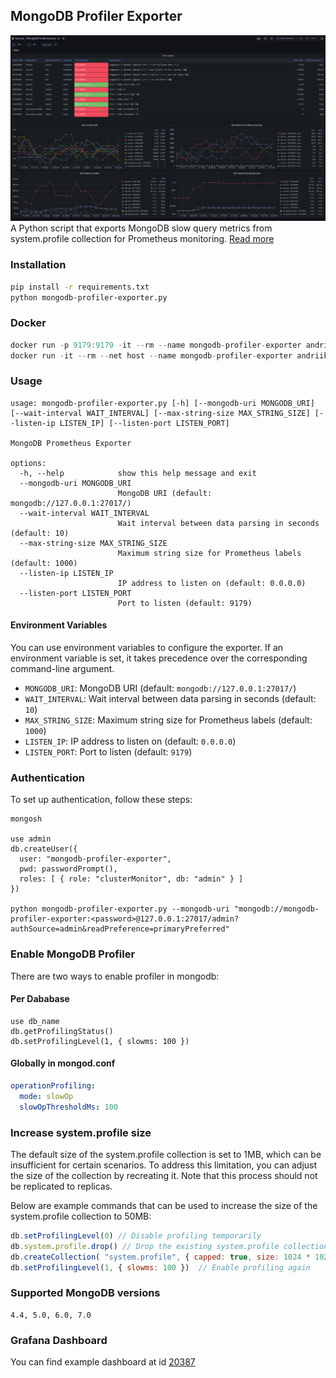 ## MongoDB Profiler Exporter
![Grafana Dashboard 20383](images/image1.png)
A Python script that exports MongoDB slow query metrics from system.profile collection for Prometheus monitoring. [Read more](https://medium.com/@andriikrymus/mongodb-profiler-exporter-3abb84b877f1)

### Installation
```bash
pip install -r requirements.txt
python mongodb-profiler-exporter.py
```

### Docker
```js
docker run -p 9179:9179 -it --rm --name mongodb-profiler-exporter andriik/mongodb-profiler-exporter
docker run -it --rm --net host --name mongodb-profiler-exporter andriik/mongodb-profiler-exporter // host network
```

### Usage
```
usage: mongodb-profiler-exporter.py [-h] [--mongodb-uri MONGODB_URI] [--wait-interval WAIT_INTERVAL] [--max-string-size MAX_STRING_SIZE] [--listen-ip LISTEN_IP] [--listen-port LISTEN_PORT]

MongoDB Prometheus Exporter

options:
  -h, --help            show this help message and exit
  --mongodb-uri MONGODB_URI
                        MongoDB URI (default: mongodb://127.0.0.1:27017/)
  --wait-interval WAIT_INTERVAL
                        Wait interval between data parsing in seconds (default: 10)
  --max-string-size MAX_STRING_SIZE
                        Maximum string size for Prometheus labels (default: 1000)
  --listen-ip LISTEN_IP
                        IP address to listen on (default: 0.0.0.0)
  --listen-port LISTEN_PORT
                        Port to listen (default: 9179)

```

#### Environment Variables

You can use environment variables to configure the exporter. If an environment variable is set, it takes precedence over the corresponding command-line argument.

- `MONGODB_URI`: MongoDB URI (default: `mongodb://127.0.0.1:27017/`)
- `WAIT_INTERVAL`: Wait interval between data parsing in seconds (default: `10`)
- `MAX_STRING_SIZE`: Maximum string size for Prometheus labels (default: `1000`)
- `LISTEN_IP`: IP address to listen on (default: `0.0.0.0`)
- `LISTEN_PORT`: Port to listen (default: `9179`)

### Authentication
To set up authentication, follow these steps:
```
mongosh

use admin
db.createUser({
  user: "mongodb-profiler-exporter",
  pwd: passwordPrompt(),
  roles: [ { role: "clusterMonitor", db: "admin" } ]
})

python mongodb-profiler-exporter.py --mongodb-uri "mongodb://mongodb-profiler-exporter:<password>@127.0.0.1:27017/admin?authSource=admin&readPreference=primaryPreferred"
```

### Enable MongoDB Profiler
There are two ways to enable profiler in mongodb:
#### Per Dababase
```
use db_name
db.getProfilingStatus()
db.setProfilingLevel(1, { slowms: 100 })
```

#### Globally in mongod.conf
```yaml
operationProfiling:
  mode: slowOp
  slowOpThresholdMs: 100
```

### Increase system.profile size
The default size of the system.profile collection is set to 1MB, which can be insufficient for certain scenarios. To address this limitation, you can adjust the size of the collection by recreating it. Note that this process should not be replicated to replicas.

Below are example commands that can be used to increase the size of the system.profile collection to 50MB:
```js
db.setProfilingLevel(0) // Disable profiling temporarily
db.system.profile.drop() // Drop the existing system.profile collection
db.createCollection( "system.profile", { capped: true, size: 1024 * 1024 * 50 } )
db.setProfilingLevel(1, { slowms: 100 })  // Enable profiling again
```

### Supported MongoDB versions
```
4.4, 5.0, 6.0, 7.0
```

### Grafana Dashboard
You can find example dashboard at id [20387](https://grafana.com/grafana/dashboards/20387)
